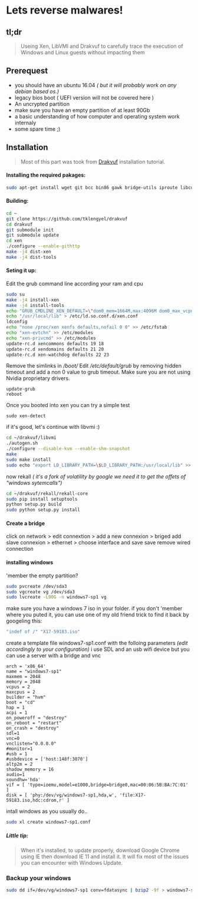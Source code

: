 # Lets reverse malwares!
## tl;dr
> Useing Xen, LibVMI and Drakvuf to carefully trace the execution of Windows and Linux  guests  without impacting them

## Prerequest
- you should have an ubuntu 16.04 *( but it will probably work on any debian based os.)*
-  legacy bios boot ( UEFI version will not be covered here )
-  An uncrypted partition
- make sure you have an empty partition of at least 90Gb
- a basic understanding of how computer and operating system work internaly
- some spare time ;)

## Installation
>Most of this part was took from [Drakvuf](https://drakvuf.com/) installation tutorial.
#### Installing the required pakages:
```sh
sudo apt-get install wget git bcc bin86 gawk bridge-utils iproute libcurl3 libcurl4-openssl-dev bzip2 pciutils-dev build-essential make gcc clang libc6-dev libc6-dev-i386 linux-libc-dev zlib1g-dev python-dev python-pip libncurses5-dev patch libvncserver-dev libssl-dev libsdl-dev iasl libbz2-dev e2fslibs-dev git-core uuid-dev ocaml libx11-dev bison flex ocaml-findlib xz-utils gettext libyajl-dev libpixman-1-dev libaio-dev libfdt-dev cabextract libglib2.0-dev autoconf automake libtool check libjson-c-dev libfuse-dev checkpolicy liblzma-dev autoconf-archive kpartx python-capstone lvm2
```
#### Building:
```sh
cd ~
git clone https://github.com/tklengyel/drakvuf
cd drakvuf
git submodule init
git submodule update
cd xen
./configure --enable-githttp
make -j4 dist-xen
make -j4 dist-tools
```
#### Seting it up:
Edit the grub command line according your ram and cpu
```sh
sudo su
make -j4 install-xen
make -j4 install-tools
echo "GRUB_CMDLINE_XEN_DEFAULT=\"dom0_mem=1664M,max:4096M dom0_max_vcpus=4 dom0_vcpus_pin=true hap_1gb=false hap_2mb=false altp2m=1 flask_enforcing=1\"" >> /etc/default/grub
echo "/usr/local/lib" > /etc/ld.so.conf.d/xen.conf
ldconfig
echo "none /proc/xen xenfs defaults,nofail 0 0" >> /etc/fstab
echo "xen-evtchn" >> /etc/modules
echo "xen-privcmd" >> /etc/modules
update-rc.d xencommons defaults 19 18
update-rc.d xendomains defaults 21 20
update-rc.d xen-watchdog defaults 22 23

```
Remove the simlinks in */boot/* 
Edit */etc/default/grub* by removing hidden timeout and add a non 0 value to grub timeout.
Make sure you are not using Nvidia proprietary drivers.
```
update-grub
reboot
```
Once you booted into xen you can try a simple test
```
sudo xen-detect
```
if it's good, let's continue with libvmi :)
```sh
cd ~/drakvuf/libvmi
./autogen.sh
./configure --disable-kvm --enable-shm-snapshot
make
sudo make install
sudo echo "export LD_LIBRARY_PATH=\$LD_LIBRARY_PATH:/usr/local/lib" >> ~/.bashrc
```
now rekall *( it's a fork of volatility by google  we need it to get the offets of  "windows sytemcalls")*
```sh
cd ~/drakvuf/rekall/rekall-core
sudo pip install setuptools
python setup.py build
sudo python setup.py install
```
#### Create a bridge 

click on network > edit connextion > add a new connexion > briged
add slave connexion > ethernet > choose interface and save
save
remove wired connection

#### installing windows
'member the empty partition?
```sh
sudo pvcreate /dev/sda3
sudo vgcreate vg /dev/sda3
sudo lvcreate -L90G -n windows7-sp1 vg
```
make sure you have a windows 7 iso in your folder.
if you don't 'member where you puted it, you can use one of my old friend trick to find it back by googeling this:
```sh
"indef of /" "X17-59183.iso"
```
create a template file windows7-sp1.conf with the folloing parameters *(edit accordingly to your configuration)*
i use SDL and an usb wifi device but you can use a server with a bridge and vnc
```
arch = 'x86_64'
name = "windows7-sp1"
maxmem = 2048
memory = 2048
vcpus = 2
maxcpus = 2
builder = "hvm"
boot = "cd"
hap = 1
acpi = 1
on_poweroff = "destroy"
on_reboot = "restart"
on_crash = "destroy"
sdl=1
vnc=0
vnclisten="0.0.0.0"
#monitor=1
#usb = 1
#usbdevice = ['host:148f:3070']
altp2m = 2
shadow_memory = 16
audio=1
soundhw='hda'
vif = [ 'type=ioemu,model=e1000,bridge=bridge0,mac=00:06:5B:BA:7C:01' ]
disk = [ 'phy:/dev/vg/windows7-sp1,hda,w', 'file:X17-59183.iso,hdc:cdrom,r' ]
```
intall windows as you usually do..
```sh
sudo xl create windows7-sp1.conf
```
##### Little tip:
> When it's installed, to update properly, download Google Chrome using IE then download IE 11 and install it.
> It will fix most of the issues you can encounter with Windows Update.

### Backup your windows
```sh
sudo dd if=/dev/vg/windows7-sp1 conv=fdatasync | bzip2 -9f > windows7-sp1.img.bz2
